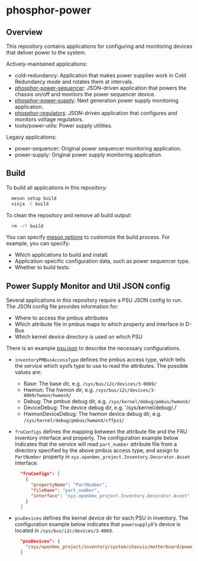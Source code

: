 # phosphor-power

## Overview

This repository contains applications for configuring and monitoring devices
that deliver power to the system.

Actively-maintained applications:

- cold-redundancy: Application that makes power supplies work in Cold Redundancy
  mode and rotates them at intervals.
- [phosphor-power-sequencer](phosphor-power-sequencer/README.md): JSON-driven
  application that powers the chassis on/off and monitors the power sequencer
  device.
- [phosphor-power-supply](phosphor-power-supply/README.md): Next generation
  power supply monitoring application.
- [phosphor-regulators](phosphor-regulators/README.md): JSON-driven application
  that configures and monitors voltage regulators.
- tools/power-utils: Power supply utilities.

Legacy applications:

- power-sequencer: Original power sequencer monitoring application.
- power-supply: Original power supply monitoring application.

## Build

To build all applications in this repository:

```sh
  meson setup build
  ninja -C build
```

To clean the repository and remove all build output:

```sh
  rm -rf build
```

You can specify [meson options](meson.options) to customize the build process.
For example, you can specify:

- Which applications to build and install.
- Application-specific configuration data, such as power sequencer type.
- Whether to build tests.

## Power Supply Monitor and Util JSON config

Several applications in this repository require a PSU JSON config to run. The
JSON config file provides information for:

- Where to access the pmbus attributes
- Which attribute file in pmbus maps to which property and interface in D-Bus
- Which kernel device directory is used on which PSU

There is an example [psu.json](example/psu.json) to describe the necessary
configurations.

- `inventoryPMBusAccessType` defines the pmbus access type, which tells the
  service which sysfs type to use to read the attributes. The possible values
  are:
  - Base: The base dir, e.g. `/sys/bus/i2c/devices/3-0069/`
  - Hwmon: The hwmon dir, e.g. `/sys/bus/i2c/devices/3-0069/hwmon/hwmonX/`
  - Debug: The pmbus debug dir, e.g. `/sys/kernel/debug/pmbus/hwmonX/`
  - DeviceDebug: The device debug dir, e.g.
    '/sys/kernel/debug/<driver>.<instance>/`
  - HwmonDeviceDebug: The hwmon device debug dir, e.g.
    `/sys/kernel/debug/pmbus/hwmonX/cffps1/`
- `fruConfigs` defines the mapping between the attribute file and the FRU
  inventory interface and property. The configuration example below indicates
  that the service will read `part_number` attribute file from a directory
  specified by the above pmbus access type, and assign to `PartNumber` property
  in `xyz.openbmc_project.Inventory.Decorator.Asset` interface.

  ```json
    "fruConfigs": [
      {
        "propertyName": "PartNumber",
        "fileName": "part_number",
        "interface": "xyz.openbmc_project.Inventory.Decorator.Asset"
      }
    ]
  ```

- `psuDevices` defines the kernel device dir for each PSU in inventory. The
  configuration example below indicates that `powersupply0`'s device is located
  in `/sys/bus/i2c/devices/3-0069`.

  ```json
    "psuDevices": {
      "/xyz/openbmc_project/inventory/system/chassis/motherboard/powersupply0" : "/sys/bus/i2c/devices/3-0069",
    }
  ```
